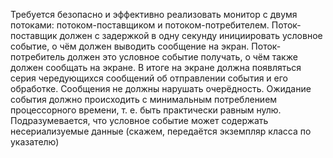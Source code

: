 Требуется безопасно и эффективно реализовать монитор с двумя потоками: потоком-поставщиком и потоком-потребителем. 
Поток-поставщик должен с задержкой в одну секунду инициировать условное событие, о чём должен выводить сообщение на экран. 
Поток-потребитель должен это условное событие получать, о чём также должен сообщать на экране. 
В итоге на экране должна появляться серия чередующихся сообщений об отправлении события и его обработке. 
Сообщения не должны нарушать очерёдность. 
Ожидание события должно происходить с минимальным потреблением процессорного времени, т. е. быть практически равным нулю. 
Подразумевается, что условное событие может содержать несериализуемые данные (скажем, передаётся экземпляр класса по указателю)
